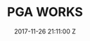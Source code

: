 ---
title: PGA WORKS
date: 2017-11-26 21:11:00 Z
permalink: /services/diversity-inclusion/
layout: pga-works
---